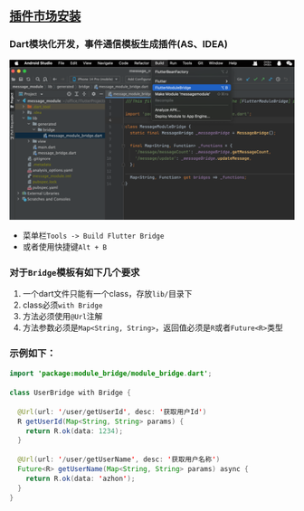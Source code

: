 ## [插件市场安装](https://plugins.jetbrains.com/plugin/20491-fluttermodulebridge)

### Dart模块化开发，事件通信模板生成插件(AS、IDEA)
<img src="https://github.com/azhon/FlutterModuleBridge/blob/main/imgs/plugin.png" width="750" >

- 菜单栏`Tools -> Build Flutter Bridge`
- 或者使用快捷键`Alt + B`

### 对于`Bridge`模板有如下几个要求
1. 一个dart文件只能有一个class，存放`lib/`目录下
2. class必须`with Bridge`
3. 方法必须使用`@Url`注解
4. 方法参数必须是`Map<String, String>`，返回值必须是`R`或者`Future<R>`类型

### 示例如下：

```java
import 'package:module_bridge/module_bridge.dart';

class UserBridge with Bridge {

  @Url(url: '/user/getUserId', desc: '获取用户Id')
  R getUserId(Map<String, String> params) {
    return R.ok(data: 1234);
  }

  @Url(url: '/user/getUserName', desc: '获取用户名称')
  Future<R> getUserName(Map<String, String> params) async {
    return R.ok(data: 'azhon');
  }
}

```
